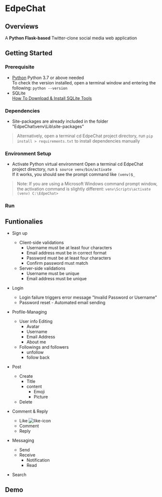 
# EdpeChat
## Overviews
A **Python Flask-based** Twitter-clone social media web application
## Getting Started
### Prerequisite

 - [Python](https://www.python.org/downloads/)
	Python 3.7 or above needed <br />
	To check the version installed, open a terminal window and entering the following:
	``python --version``
 - SQLite <br />
	 [How To Download & Install SQLite Tools](How%20To%20Download%20&%20Install%20SQLite%20Tools)
### Dependencies
	
 - Site-packages are already included in the folder "EdpeChat\venv\Lib\site-packages"
 > Alternatively, open a terminal cd EdpeChat project directory, run  ``pip install > requirements.txt`` to install dependencies manually
 
### Environment Setup
 - Activate Python virtual environment
 Open a terminal cd EdpeChat project directory, run
  ``$ source venv/bin/activate``<br />
 If it works, you should see the prompt command like
 ``(venv)$_`` 
 > Note: If you are using a Microsoft Windows command prompt window, the activation command is slightly different: 
 > ``venv\Scripts\activate``
 > ``(venv) C:\EdpeChat>``


 
### Run

	 
## Funtionalies
 - Sign up
	 - Client-side validations
		 - Username must be at least four characters 
		 - Email address must be in correct format
		 - Password must be at least four characters
		 - Confirm password must match
	 - Server-side validations
		 - Username must be unique
		 - Email address must be unique
 - Login
	 - Login failure triggers error message "Invalid Password or Username"
	 - Password reset - Automated email sending
 - Profile-Managing
	 - User info Editing
		 - Avatar
		 - Username
		 - Email Address
		 - About me
	- Followings and followers
		- unfollow 
		- follow back
 - Post
	 - Create
		 - Title 
		 - content
			 - Emoji
			 - Picture
	 - Delete
	 
 - Comment & Reply   
	 - Like ![like-icon](https://img.icons8.com/material-sharp/24/000000/facebook-like--v1.png%22)
	 - Comment
	 - Reply
 - Messaging
	 - Send
	 - Receive
		 - Notification
		 - Read
 - Search
 
## Demo

